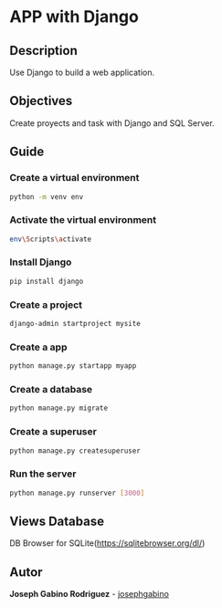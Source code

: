 # APP with Django

## Description
Use Django to build a web application.

## Objectives
Create proyects and task with Django and SQL Server.

## Guide

### Create a virtual environment
```bash
python -m venv env
```
### Activate the virtual environment
```bash
env\Scripts\activate
```
### Install Django
```bash
pip install django
```
### Create a project
```bash
django-admin startproject mysite
```
### Create a app
```bash
python manage.py startapp myapp
```
### Create a database
```bash
python manage.py migrate
```
### Create a superuser
```bash
python manage.py createsuperuser
```
### Run the server
```bash
python manage.py runserver [3000]
```
##  Views Database
DB Browser for SQLite(https://sqlitebrowser.org/dl/)

## Autor
__Joseph Gabino Rodriguez__ - [josephgabino](
    alu0101329161@ull.edu.es)

